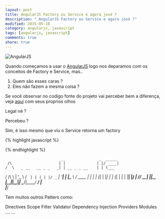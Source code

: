 ```yaml
---
layout: post
title: AngularJS Factory ou Service e agora josé ?
description: " AngularJS Factory ou Service e agora josé ?"
modified: 2015-05-10
category: angularjs, javascript
tags: [angularjs, javascript]
comments: true
share: true
--- 
```


<p>

<img src="{{site.baseurl}}/img/posts/angularjs-banner.jpg" alt="AngularJS">

</p>
 


Quando começamos a usar o [AngularJS](https://angularjs.org/) logo nos deparamos com os conceitos de Factory e Service, 
mas.. 

1. Quem são esses caras ?
2. Eles não fazem a mesma coisa ?



Se você observar no codigo fonte do projeto vai perceber bem a diferença, 
veja [aqui](https://github.com/angular/angular.js/blob/master/src/auto/injector.js) com seus proprios olhos

Legal né ?

Percebeu ? 

Sim, é isso mesmo que viu o Service retorna um factory


{% highlight javascript %}

{% endhighlight %}



                             _                _  _____ 
     /\                     | |              | |/ ____|
    /  \   _ __   __ _ _   _| | __ _ _ __    | | (___  
   / /\ \ | '_ \ / _` | | | | |/ _` | '__|   | |\___ \ 
  / ____ \| | | | (_| | |_| | | (_| | | | |__| |____) |
 /_/    \_\_| |_|\__, |\__,_|_|\__,_|_|  \____/|_____/ 
                  __/ |                                
                 |___/                                 

Tem muitos outros Patters como:

Directives
Scope
Filter
Validator
Dependency Injection
Providers
Modules
....
...